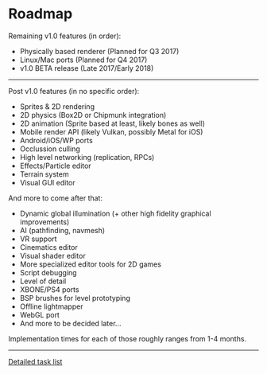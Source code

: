 # Roadmap

Remaining v1.0 features (in order):
 - Physically based renderer (Planned for Q3 2017)
 - Linux/Mac ports (Planned for Q4 2017)
 - v1.0 BETA release (Late 2017/Early 2018)
 
---------------------------------------------------

Post v1.0 features (in no specific order): 
 - Sprites & 2D rendering
 - 2D physics (Box2D or Chipmunk integration)
 - 2D animation (Sprite based at least, likely bones as well)
 - Mobile render API (likely Vulkan, possibly Metal for iOS)
 - Android/iOS/WP ports
 - Occlussion culling
 - High level networking (replication, RPCs)
 - Effects/Particle editor
 - Terrain system
 - Visual GUI editor 
 
And more to come after that:
 - Dynamic global illumination (+ other high fidelity graphical improvements)
 - AI (pathfinding, navmesh)
 - VR support
 - Cinematics editor
 - Visual shader editor
 - More specialized editor tools for 2D games
 - Script debugging
 - Level of detail
 - XBONE/PS4 ports
 - BSP brushes for level prototyping
 - Offline lightmapper
 - WebGL port
 - And more to be decided later...
 
Implementation times for each of those roughly ranges from 1-4 months.

---------------------------------------------------

[Detailed task list](https://trello.com/b/w6CyYY37/banshee-3d)
